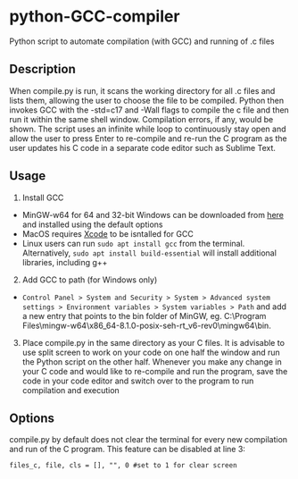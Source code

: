 # python-GCC-compiler
Python script to automate compilation (with GCC) and running of .c files

## Description
When compile.py is run, it scans the working directory for all .c files and lists them, allowing the user to choose the file to be compiled. Python then invokes GCC with the -std=c17 and -Wall flags to compile the c file and then run it within the same shell window. Compilation errors, if any, would be shown. The script uses an infinite while loop to continuously stay open and allow the user to press Enter to re-compile and re-run the C program as the user updates his C code in a separate code editor such as Sublime Text.

## Usage
1. Install GCC
  - MinGW-w64 for 64 and 32-bit Windows can be downloaded from [here](https://sourceforge.net/projects/mingw-w64/files/Toolchains%20targetting%20Win32/Personal%20Builds/mingw-builds/installer/mingw-w64-install.exe/download) and installed using the default options
  - MacOS requires [Xcode](https://www.cs.auckland.ac.nz/~paul/C/Mac/) to be isntalled for GCC
  - Linux users can run ```sudo apt install gcc``` from the terminal. Alternatively, ```sudo apt install build-essential``` will install additional libraries, including g++
  
 2. Add GCC to path (for Windows only)
  - ```Control Panel > System and Security > System > Advanced system settings > Environment variables > System variables > Path``` and add a new entry that points to the bin folder of MinGW, eg. C:\Program Files\mingw-w64\x86_64-8.1.0-posix-seh-rt_v6-rev0\mingw64\bin. 
  
 3. Place compile.py in the same directory as your C files. It is advisable to use split screen to work on your code on one half the window and run the Python script on the other half. Whenever you make any change in your C code and would like to re-compile and run the program, save the code in your code editor and switch over to the program to run compilation and execution
 
## Options
compile.py by default does not clear the terminal for every new compilation and run of the C program. This feature can be disabled at line 3:
```
files_c, file, cls = [], "", 0 #set to 1 for clear screen
```
